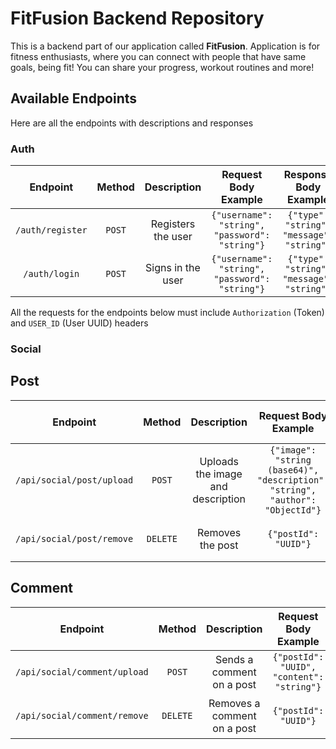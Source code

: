 # FitFusion Backend Repository

This is a backend part of our application called **FitFusion**. Application is for fitness enthusiasts, where you can
connect with people that have same goals, being fit! You can share your progress, workout routines and more!

## Available Endpoints

Here are all the endpoints with descriptions and responses

### Auth

|     Endpoint     | Method |    Description     |              Request Body Example              |           Response Body Example           |
|:----------------:|:------:|:------------------:|:----------------------------------------------:|:-----------------------------------------:|
| `/auth/register` | `POST` | Registers the user | `{"username": "string", "password": "string"}` | `{"type": "string", "message": "string"}` |
|  `/auth/login`   | `POST` | Signs in the user  | `{"username": "string", "password": "string"}` | `{"type": "string", "message": "string"}` |

All the requests for the endpoints below must include `Authorization` (Token) and `USER_ID` (User UUID) headers

### Social

## Post

|         Endpoint          |  Method  |            Description            |                             Request Body Example                              |           Response Body Example           |
|:-------------------------:|:--------:|:---------------------------------:|:-----------------------------------------------------------------------------:|:-----------------------------------------:|
| `/api/social/post/upload` |  `POST`  | Uploads the image and description | `{"image": "string (base64)", "description": "string", "author": "ObjectId"}` | `{"type": "string", "message": "string"}` |
| `/api/social/post/remove` | `DELETE` |         Removes the post          |                             `{"postId": "UUID"}`                              | `{"type": "string", "message": "string"}` |

## Comment

|           Endpoint           |  Method  |         Description         |           Request Body Example            |           Response Body Example           |
|:----------------------------:|:--------:|:---------------------------:|:-----------------------------------------:|:-----------------------------------------:|
| `/api/social/comment/upload` |  `POST`  |  Sends a comment on a post  | `{"postId": "UUID", "content": "string"}` | `{"type": "string", "message": "string"}` |
| `/api/social/comment/remove` | `DELETE` | Removes a comment on a post |           `{"postId": "UUID"}`            | `{"type": "string", "message": "string"}` |
